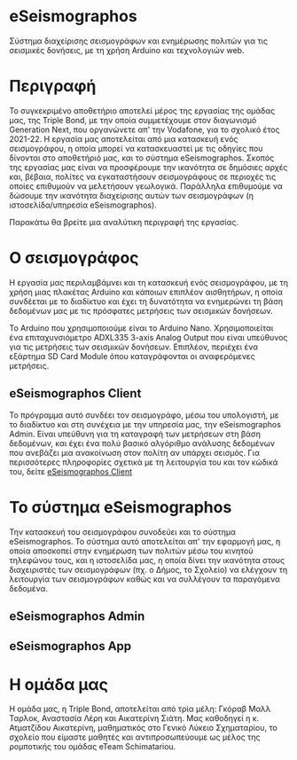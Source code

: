 # eSeismographos
Σύστημα διαχείρισης σεισμογράφων και ενημέρωσης πολιτών για τις σεισμικές δονήσεις, με τη χρήση Arduino και τεχνολογιών web.

# Περιγραφή
Το συγκεκριμένο αποθετήριο αποτελεί μέρος της εργασίας της ομάδας μας, της Triple Bond, με την οποία συμμετέχουμε στον διαγωνισμό Generation Next, που οργανώνετε απ' την Vodafone, για το σχολικό έτος 2021-22. Η εργασία μας αποτελείται από μια κατασκευή ενός σεισμογράφου, η οποία μπορεί να κατασκευαστεί με τις οδηγίες που δίνονται στο αποθετήριό μας, και το σύστημα eSeismographos. Σκοπός της εργασίας μας είναι να προσφέρουμε την ικανότητα σε δημόσιες αρχές και, βέβαια, πολίτες να εγκαταστήσουν σεισμογράφους σε περιοχές τις οποίες επιθυμούν να μελετήσουν γεωλογικά. Παράλληλα επιθυμούμε να δώσουμε την ικανότητα διαχείρισης αυτών των σεισμογράφων (η ιστοσελίδα/υπηρεσία eSeismographos).

Παρακάτω θα βρείτε μια αναλύτικη περιγραφή της εργασίας.

# Ο σεισμογράφος
Η εργασία μας περιλαμβάμνει και τη κατασκευή ενός σεισμογράφου, με τη χρήση μιας πλακέτας Arduino και κάποιων επιπλέον αισθητήρων, η οποία συνδέεται με το διαδίκτυο και έχει τη δυνατότητα να ενημερώνει τη βάση δεδομένων μας με τις πρόσφατες μετρήσεις των σεισμικών δονήσεων. 

Το Arduino που χρησιμοποιούμε είναι το Arduino Nano. Χρησιμοποιείται ένα επιταχυνσιόμετρο ADXL335 3-axis Analog Output που είναι υπεύθυνος για τις μετρήσεις των σεισμικών δονήσεων. Επιπλέον, περιέχει ένα εξάρτημα SD Card Module όπου καταγράφονται οι αναφερόμενες μετρήσεις.

## eSeismographos Client
Το πρόγραμμα αυτό συνδέει τον σεισμογράφο, μέσω του υπολογιστή, με το διαδίκτυο και στη συνέχεια με την υπηρεσία μας, την eSeismographos Admin. Είναι υπεύθυνη για τη καταγραφή των μετρήσεων στη βάση δεδομένων, και έχει ένα πολύ βασικό αλγόριθμο ανάλυσης δεδομένων που ανεβάζει μια ανακοίνωση στον πολίτη αν υπάρχει σεισμός. Για περισσότερες πληροφορίες σχετικά με τη λειτουργία του και τον κώδικά του, δείτε [eSeismographos Client](https://github.com/Triple-Bond/eSeismographos/tree/main/eSeismographos%20Client)

# Το σύστημα eSeismographos
Την κατασκευή του σεισμογράφου συνοδεύει και το σύστημα eSeismographos. Το σύστημα αυτό αποτελείται απ' την εφαρμογή μας, η οποία αποσκοπεί στην ενημέρωση των πολιτών μέσω του κινητού τηλεφώνου τους, και η ιστοσελίδα μας, η οποία δίνει την ικανότητα στους διαχειριστές των σεισμογράφων (πχ. ο Δήμος, το Σχολείο) να ελέγχουν τη λειτουργία των σεισμογράφων καθώς και να συλλέγουν τα παραγόμενα δεδομένα.

## eSeismographos Admin

## eSeismographos App

# Η ομάδα μας
Η ομάδα μας, η Triple Bond, αποτελείται από τρία μέλη: Γκόραβ Μαλλ Ταρλοκ, Αναστασία Λέρη και Αικατερίνη Σιάτη. Μας καθοδηγεί η κ. Ατματζίδου Αικατερίνη, μαθηματικός στο Γενικό Λύκειο Σχηματαρίου, το σχολείο που είμαστε μαθητές και αντιπροσωπεύουμε ως μέλος της ρομποτικής του ομάδας eTeam Schimatariou.
